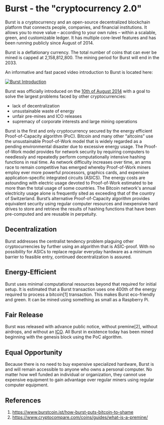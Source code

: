 # Burst - the "cryptocurrency 2.0"

Burst is a cryptocurrency and an open-source decentralized blockchain platform that connects people, companies, and financial institutions. It allows you to move value – according to your own rules – within a scalable, green, and customizable ledger. It has multiple core-level features and has been running publicly since August of 2014.

Burst is a deflationary currency. The total number of coins that can ever be mined is capped at 2,158,812,800. The mining period for Burst will end in the 2033.

An informative and fast paced video introduction to Burst is located here:

[![Burst Introduction](http://img.youtube.com/vi/LJLhw37Lh_8/0.jpg)](http://www.youtube.com/watch?v=LJLhw37Lh_8)

Burst was officially introduced on the [10th of August 2014](https://bitcointalk.org/index.php?topic=731923.0) with a goal to solve the largest problems faced by other cryptocurrencies:

-   lack of decentralization
-   unsustainable waste of energy
-   unfair pre-mines and ICO releases
-   supremacy of corporate interests and large mining operations

Burst is the first and only cryptocurrency secured by the energy efficient Proof-of-Capacity algorithm (PoC). Bitcoin and many other “altcoins” use the unsustainable Proof-of-Work model that is widely regarded as a pending environmental disaster due to excessive energy usage. The Proof-of-Work model provides for network security by requiring computers to needlessly and repeatedly perform computationally intensive hashing functions in real time. As network difficulty increases over time, an arms race to remain competitive has emerged whereby Proof-of-Work miners employ ever more powerful processors, graphics cards, and expensive application-specific integrated circuits (ASICS). The energy costs are astounding with electric usage devoted to Proof-of-Work estimated to be more than the total usage of some countries. The Bitcoin network's annual electricity usage alone is frequently sited as exceeding that of the country of Switzerland. Burst’s alternative Proof-of-Capacity algorithm provides equivalent security using regular computer resources and inexpensive hard drives to store and retrieve the results of hashing functions that have been pre-computed and are reusable in perpetuity.

Decentralization
----------

Burst addresses the centralist tendency problem plaguing other cryptocurrencies by further using an algorithm that is ASIC-proof. With no possibility for ASICs to replace regular everyday hardware as a minimum barrier to feasible entry, continued decentralization is assured.

Energy-Efficient
----------

Burst uses minimal computational resources beyond that required for initial setup. It is estimated that a Burst transaction uses one 400th of the energy required to process a bitcoin[1] transaction. This makes Burst eco-friendly and green. It can be mined using something as small as a Raspberry Pi.

Fair Release
----------

Burst was released with advance public notice, without premine[2], without airdrops, and without an [ICO](https://en.wikipedia.org/wiki/Initial_coin_offering). All Burst in existence today has been mined beginning with the genesis block using the PoC algorithm.

Equal Opportunity
----------

Because there is no need to buy expensive specialized hardware, Burst is and will remain accessible to anyone who owns a personal computer. No matter how well funded an individual or organization, they cannot use expensive equipment to gain advantage over regular miners using regular computer equipment.

References
----------

1. <https://www.burstcoin.ist/how-burst-puts-bitcoin-to-shame>
2. <https://www.cryptocompare.com/coins/guides/what-is-a-premine/>
